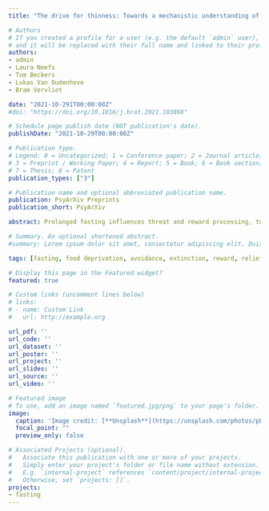 ```yaml
---
title: "The drive for thinness: Towards a mechanistic understanding of avoidance behaviors in a non-clinical population"

# Authors
# If you created a profile for a user (e.g. the default `admin` user), write the username (folder name) here 
# and it will be replaced with their full name and linked to their profile.
authors:
- admin
- Laura Neefs
- Tom Beckers
- Lukas Van Oudenhove
- Bram Vervliet

date: "2021-10-291T00:00:00Z"
#doi: "https://doi.org/10.1016/j.brat.2021.103868"

# Schedule page publish date (NOT publication's date).
publishDate: "2021-10-29T00:00:00Z"

# Publication type.
# Legend: 0 = Uncategorized; 1 = Conference paper; 2 = Journal article;
# 3 = Preprint / Working Paper; 4 = Report; 5 = Book; 6 = Book section;
# 7 = Thesis; 8 = Patent
publication_types: ["3"]

# Publication name and optional abbreviated publication name.
publication: PsyArXiv Preprints
publication_short: PsyArXiv

abstract: Prolonged fasting influences threat and reward processing, two fundamental systems underpinning adaptive behaviors. In animals, overnight fasting sensitizes the mesolimbic-dopaminergic activity governing avoidance, reward, and fear-extinction learning. Despite evidence that overnight fasting may also affect reward and fear learning in humans, effects on human avoidance learning have not been studied yet. Here, we examined the effects of 16h-overnight fasting on instrumental avoidance and relief from threat omission. To this end, 50 healthy women were randomly assigned to a fasting (N=25) or a re-feeding group (N=25) and performed an Avoidance-Relief Task. We found that fasting decreases unnecessary avoidance during signaled safety; this effect was mediated via a reduction in relief pleasantness during signaled absence of threat. A fasting-induced reduction in relief was also found during fear extinction learning. We conclude that fasting optimizes avoidance and safety learning. Future studies should test whether these effects also hold for anxious individuals.

# Summary. An optional shortened abstract.
#summary: Lorem ipsum dolor sit amet, consectetur adipiscing elit. Duis posuere tellus ac convallis placerat. Proin tincidunt magna sed ex sollicitudin condimentum.

tags: [fasting, food deprivation, avoidance, extinction, reward, relief, anxiety]

# Display this page in the Featured widget?
featured: true

# Custom links (uncomment lines below)
# links:
# - name: Custom Link
#   url: http://example.org

url_pdf: ''
url_code: ''
url_dataset: ''
url_poster: ''
url_project: ''
url_slides: ''
url_source: ''
url_video: ''

# Featured image
# To use, add an image named `featured.jpg/png` to your page's folder. 
image:
  caption: 'Image credit: [**Unsplash**](https://unsplash.com/photos/pLCdAaMFLTE)'
  focal_point: ""
  preview_only: false

# Associated Projects (optional).
#   Associate this publication with one or more of your projects.
#   Simply enter your project's folder or file name without extension.
#   E.g. `internal-project` references `content/project/internal-project/index.md`.
#   Otherwise, set `projects: []`.
projects:
- fasting
---
```

